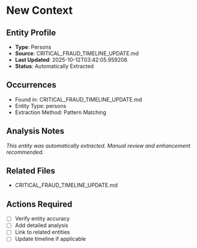 # New Context

## Entity Profile
- **Type**: Persons
- **Source**: CRITICAL_FRAUD_TIMELINE_UPDATE.md
- **Last Updated**: 2025-10-12T03:42:05.959208
- **Status**: Automatically Extracted

## Occurrences
- Found in: CRITICAL_FRAUD_TIMELINE_UPDATE.md
- Entity Type: persons
- Extraction Method: Pattern Matching

## Analysis Notes
*This entity was automatically extracted. Manual review and enhancement recommended.*

## Related Files
- CRITICAL_FRAUD_TIMELINE_UPDATE.md

## Actions Required
- [ ] Verify entity accuracy
- [ ] Add detailed analysis
- [ ] Link to related entities
- [ ] Update timeline if applicable
